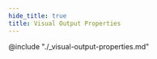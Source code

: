 ```yaml
---
hide_title: true
title: Visual Output Properties
---
```


<div className="ndl-table-35-65">

@include "./_visual-output-properties.md"

</div>
